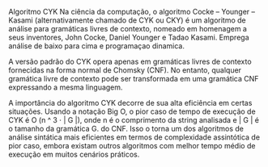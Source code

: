 Algoritmo CYK
Na ciência da computação, o algoritmo Cocke – Younger – Kasami (alternativamente chamado de CYK ou CKY) é um algoritmo de análise para gramáticas livres de contexto, nomeado em homenagem a seus inventores, John Cocke, Daniel Younger e Tadao Kasami. Emprega análise de baixo para cima e programaçao dinamica.

A versão padrão do CYK opera apenas em gramáticas livres de contexto fornecidas na forma normal de Chomsky (CNF). No entanto, qualquer gramática livre de contexto pode ser transformada em uma gramática CNF expressando a mesma linguagem.

A importância do algoritmo CYK decorre de sua alta eficiência em certas situações. Usando a notação Big O, o pior caso de tempo de execução de CYK é O (n ^ 3 ⋅ | G |), onde n é o comprimento da string analisada e | G | é o tamanho da gramática G. do CNF. Isso o torna um dos algoritmos de análise sintática mais eficientes em termos de complexidade assintótica de pior caso, embora existam outros algoritmos com melhor tempo médio de execução em muitos cenários práticos.